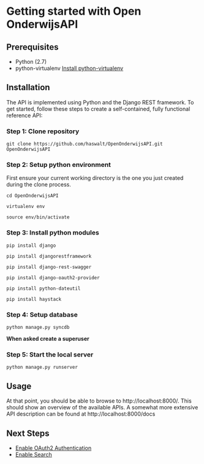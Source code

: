 Getting started with Open OnderwijsAPI
======================================

## Prerequisites
 
 * Python (2.7)
 * python-virtualenv [Install python-virtualenv](doc/installation/python-virtualenv.md)


## Installation

The API is implemented using Python and the Django REST framework.  To get
started, follow these steps to create a self-contained, fully functional reference API:

### Step 1: Clone repository

    git clone https://github.com/haswalt/OpenOnderwijsAPI.git OpenOnderwijsAPI
    
### Step 2: Setup python environment 

First ensure your current working directory is the one you just created during the clone process.

    cd OpenOnderwijsAPI
    
    virtualenv env
    
    source env/bin/activate

### Step 3: Install python modules

    pip install django

    pip install djangorestframework

    pip install django-rest-swagger
    
    pip install django-oauth2-provider

    pip install python-dateutil
    
    pip install haystack
    
### Step 4: Setup database

    python manage.py syncdb
    
**When asked create a superuser**

### Step 5: Start the local server

    python manage.py runserver
    
## Usage

At that point, you should be able to browse to http://localhost:8000/. This should show an overview of the available 
APIs. A somewhat more extensive API description can be found at http://localhost:8000/docs

## Next Steps

* [Enable OAuth2 Authentication](doc/installation/oauth2.md)
* [Enable Search](doc/installation/search.md)